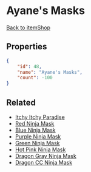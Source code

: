 # Ayane's Masks

<no description available>

[Back to itemShop](../item-shops.md)

## Properties

```json
{
    "id": 48,
    "name": "Ayane's Masks",
    "count": -100
}
```

## Related

- [Itchy Itchy Paradise](../items/1131-itchy-itchy-paradise.md)
- [Red Ninja Mask](../items/1132-red-ninja-mask.md)
- [Blue Ninja Mask](../items/1133-blue-ninja-mask.md)
- [Purple Ninja Mask](../items/1134-purple-ninja-mask.md)
- [Green Ninja Mask](../items/1135-green-ninja-mask.md)
- [ Hot Pink Ninja Mask](../items/1136-hot-pink-ninja-mask.md)
- [Dragon Gray Ninja Mask](../items/1137-dragon-gray-ninja-mask.md)
- [Dragon CC Ninja Mask](../items/17935-dragon-cc-ninja-mask.md)

